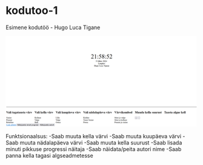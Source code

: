 # kodutoo-1
Esimene kodutöö - Hugo Luca Tigane

![pilt digitaalsest kellast](image.png)

Funktsionaalsus:
-Saab muuta kella värvi
-Saab muuta kuupäeva värvi
-Saab muuta nädalapäeva värvi
-Saab muuta kella suurust
-Saab lisada minuti pikkuse progressi näitaja
-Saab näidata/peita autori nime
-Saab panna kella tagasi algseadmetesse